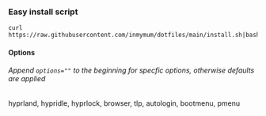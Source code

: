 ### Easy install script

```console 
curl https://raw.githubusercontent.com/inmymum/dotfiles/main/install.sh|bash
```
#### Options
###### Append ```options=""``` to the beginning for specfic options, otherwise defaults are applied
hyprland, hypridle, hyprlock, browser, tlp, autologin, bootmenu, pmenu
